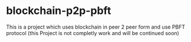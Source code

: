 # blockchain-p2p-pbft
This is a project which uses blockchain in peer 2 peer form and use PBFT protocol (this Project is not completly work and will be continued soon)
